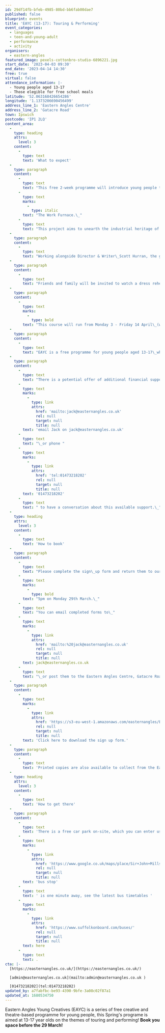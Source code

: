 ```yaml
---
id: 29df14fb-bfeb-4985-80bd-bb6fab00dae7
published: false
blueprint: events
title: 'EAYC (13-17): Touring & Performing'
event_categories:
  - languages
  - teen-and-young-adult
  - performance
  - activity
organisers:
  - eastern-angles
featured_image: pexels-cottonbro-studio-6896221.jpg
start_date: '2023-04-03 09:30'
end_date: '2023-04-14 14:30'
free: true
virtual: false
attendance_information: |-
  - Young people aged 13-17
  - Those elegible for free school meals
latitude: '52.063168426654286'
longitude: '1.1373206690456499'
address_line_1: 'Eastern Angles Centre'
address_line_2: 'Gatacre Road'
town: Ipswich
postcode: 'IP1 2LQ'
content_area:
  -
    type: heading
    attrs:
      level: 3
    content:
      -
        type: text
        text: 'What to expect'
  -
    type: paragraph
    content:
      -
        type: text
        text: "This free 2-week programme will introduce young people to advanced level drama practices, including devising a piece of theatre based around our current\_community heritage project\_"
      -
        type: text
        marks:
          -
            type: italic
        text: "The Work Furnace.\_"
      -
        type: text
        text: "This project aims to unearth the industrial heritage of Ipswich and celebrate the stories of the people who worked in the town's factories in the late 20th century."
  -
    type: paragraph
    content:
      -
        type: text
        text: "Working alongside Director & Writer\_Scott Hurran, the group will create their own show to tour and perform to two local care homes in this exciting intergenerational project. Young people will not only develop their drama skills, but will also support their mental growth, divergent thinking and social skills.\_"
  -
    type: paragraph
    content:
      -
        type: text
        text: "Friends and family will be invited to watch a dress rehearsal performance of the show at the\_Sir John Mills Theatre (Eastern Angles Centre) on Thursday 13th April, before touring the final performance to care on homes on Friday 14th April.\_"
  -
    type: paragraph
    content:
      -
        type: text
        marks:
          -
            type: bold
        text: "This course will run from Monday 3 - Friday 14 April\_(weekdays only)\_from\_9.30am-2.30pm.\_"
  -
    type: paragraph
    content:
      -
        type: text
        text: "EAYC is a free programme for young people aged 13-17\_who are eligible for free school\_meals.\_If you're interested in taking part but are not eligible for free school meals, please do still get in touch with Eastern Angles."
  -
    type: paragraph
    content:
      -
        type: text
        text: "There is a potential offer of additional financial support for transport and other expenses that may come up as a result of attending this programme. Please\_"
      -
        type: text
        marks:
          -
            type: link
            attrs:
              href: 'mailto:jack@easternangles.co.uk'
              rel: null
              target: null
              title: null
        text: 'email Jack on jack@easternangles.co.uk'
      -
        type: text
        text: "\_or phone "
      -
        type: text
        marks:
          -
            type: link
            attrs:
              href: 'tel:01473218202'
              rel: null
              target: null
              title: null
        text: '01473218202'
      -
        type: text
        text: " to have a conversation about this available support.\_"
  -
    type: heading
    attrs:
      level: 3
    content:
      -
        type: text
        text: 'How to book'
  -
    type: paragraph
    content:
      -
        type: text
        text: "Please complete the sign\_up form and return them to our Engagement Officer Jack Tricker by\_"
      -
        type: text
        marks:
          -
            type: bold
        text: "5pm on Monday 29th March.\_"
      -
        type: text
        text: "You can email completed forms to\_"
      -
        type: text
        marks:
          -
            type: link
            attrs:
              href: 'mailto:%20jack@easternangles.co.uk'
              rel: null
              target: null
              title: null
        text: jack@easternangles.co.uk
      -
        type: text
        text: "\_or post them to the Eastern Angles Centre, Gatacre Road, Ipswich IP1 2LQ."
  -
    type: paragraph
    content:
      -
        type: text
        marks:
          -
            type: link
            attrs:
              href: 'https://s3-eu-west-1.amazonaws.com/easternangles/Eastern-Angles-Centre/Sign-up-form-EAYC-Touring-Performing-2023.docx'
              rel: null
              target: null
              title: null
        text: 'Click here to download the sign up form.'
  -
    type: paragraph
    content:
      -
        type: text
        text: 'Printed copies are also available to collect from the Eastern Angles Centre.'
  -
    type: heading
    attrs:
      level: 3
    content:
      -
        type: text
        text: 'How to get there'
  -
    type: paragraph
    content:
      -
        type: text
        text: 'There is a free car park on-site, which you can enter using the large blue gates located on the right-hand side of Gatacre Road. Other car parks nearby which are pay and display include: South Street Car Park (10 min walk to theatre), Portman Road Car Park (16 min walk to theatre). The closest '
      -
        type: text
        marks:
          -
            type: link
            attrs:
              href: 'https://www.google.co.uk/maps/place/Sir+John+Mills+Theatre/@52.0631843,1.1376062,19.75z/data=!4m12!1m6!3m5!1s0x47d9a1b5f34a8ddd:0xe05bc781d84ef4dd!2sEastern+Angles+Centre!8m2!3d52.0631422!4d1.13732!3m4!1s0x47d9a1b5f9a67d49:0x8856208cee78829a!8m2!3d52.063236!4d1.137275'
              rel: null
              target: null
              title: null
        text: 'bus stop'
      -
        type: text
        text: ' is one minute away, see the latest bus timetables '
      -
        type: text
        marks:
          -
            type: link
            attrs:
              href: 'https://www.suffolkonboard.com/buses/'
              rel: null
              target: null
              title: null
        text: here
      -
        type: text
        text: .
cta: |-
  [https://easternangles.co.uk/](https://easternangles.co.uk/)

  [admin@easternangles.co.uk](mailto:admin@easternangles.co.uk )

  [01473218202](tel:01473218202)
updated_by: a7fabfbc-be93-4390-9bfe-3a08c02f87a1
updated_at: 1680534750
---
```

Eastern Angles Young Creatives (EAYC) is a series of free creative and theatre-based programme for young people, this Spring's programe is aimed at 13-17 year olds on the themes of touring and performing! **Book you space before the 29 March!**
